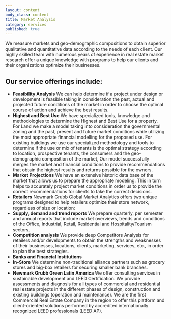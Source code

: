 ```yaml
---
layout: content
body_class: content
title: Market Analysis
category: services
published: true
---
```

We measure markets and geo-demographic compositions to obtain superior qualitative and quantitative data according to the needs of each client. Our highly skilled team with numerous years of experience in real estate market research offer a unique knowledge with programs to help our clients and their organizations optimize their businesses.

## Our service offerings include:

- __Feasibility Analysis__ 
We can help determine if a project under design or development is feasible taking in consideration the past, actual and projected future conditions of the market in order to choose the optimal course of action and achieve the best results.
- __Highest and Best Use__ 
We have specialized tools, knowledge and methodologies to determine the Highest and Best Use for a property. For Land we make a model taking into consideration the governmental zoning and the past, present and future market conditions while utilizing the most appropriate financial modelling for the proposed use.
For existing buildings we use our specialized methodology and tools to determine if the use or mix of tenants is the optimal strategy according to location, prospective tenants, the consumers and the geo-demographic composition of the market, Our model successfully merges the market and financial conditions to provide recommendations that obtain the highest results and returns possible for the owners.
- __Market Projections__ 
We have an extensive historic data base of the market that allows us to prepare the appropriate modeling. This in turn helps to accurately project market conditions in order us to provide the correct recommendations for clients to take the correct decisions.
- __Retailers__ 
Newmark Grubb Global Market Analytics offers two unique programs designed to help retailers optimize their store network, regardless of size or location:
- __Supply, demand and trend reports__ 
We prepare quarterly, per semester and annual reports that include market overviews, trends and conditions of the Office, Industrial, Retail, Residential and Hospitality/Tourism sectors.
- __Competition analysis__ 
We provide deep Competitors Analysis for retailers and/or developments to obtain the strengths and weaknesses of their businesses, locations, clients, marketing, services, etc., in order to plan the best strategies.
- __Banks and Financial Institutions__
- __In-Store__ 
We determine non-traditional alliance partners such as grocery stores and big-box retailers for securing smaller bank branches.
- __Newmark Grubb Green Latin America__ 
We offer consulting services in sustainable development and LEED Certification. We provide assessments and diagnosis for all types of commercial and residential real estate projects in the different phases of design, construction and existing buildings (operation and maintenance). We are the first Commercial Real Estate Company in the region to offer this platform and client-oriented solutions  performed by accredited internationally recognized LEED professionals (LEED AP).
